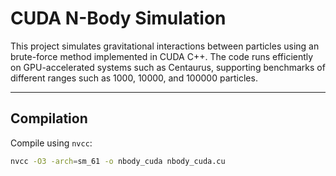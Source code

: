 # CUDA N-Body Simulation

This project simulates gravitational interactions between particles using an brute-force method implemented in CUDA C++. The code runs efficiently on GPU-accelerated systems such as Centaurus, supporting benchmarks of different ranges such as 1000, 10000, and 100000 particles.

---

## Compilation

Compile using `nvcc`:

```bash
nvcc -O3 -arch=sm_61 -o nbody_cuda nbody_cuda.cu
